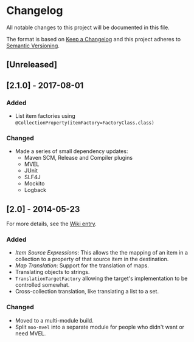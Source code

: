 # Changelog
All notable changes to this project will be documented in this file.

The format is based on [Keep a Changelog](http://keepachangelog.com/en/1.0.0/)
and this project adheres to [Semantic Versioning](http://semver.org/spec/v2.0.0.html).

## [Unreleased]

## [2.1.0] - 2017-08-01

### Added
- List item factories using `@CollectionProperty(itemFactory=FactoryClass.class)`

### Changed
- Made a series of small dependency updates:
    - Maven SCM, Release and Compiler plugins
    - MVEL
    - JUnit
    - SLF4J
    - Mockito
    - Logback


## [2.0] - 2014-05-23
For more details, see the [Wiki entry](https://github.com/geoffreywiseman/Moo/wiki/Release-2.0).

### Added
- *Item Source Expressions*: This allows the the mapping of an item in a collection 
to a property of that source item in the destination.
- *Map Translation*: Support for the translation of maps.
- Translating objects to strings.
- `TranslationTargetFactory` allowing the target's implementation to be controlled somewhat.
- Cross-collection translation, like translating a list to a set.  

### Changed
- Moved to a multi-module build.
- Split `moo-mvel` into a separate module for people who didn't want or need MVEL.
